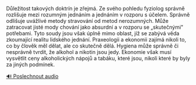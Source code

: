 
Důležitost takových doktrín je zřejmá. Ze svého pohledu fyziolog správně rozlišuje mezi rozumným jednáním a jednáním v rozporu s účelem. Správně odlišuje uvážlivé metody stravování od metod nerozumných. Může zatracovat jisté mody chování jako absurdní a v rozporu se „skutečnými" potřebami. Tyto soudy jsou však úplně mimo oblast, jíž se zabývá věda zkoumající realitu lidského jednání. Praxeologii a ekonomii zajímá nikoli to, co by člověk měl dělat, ale co skutečně dělá. Hygiena může správně či nesprávně tvrdit, že alkohol a nikotin jsou jedy. Ekonomie však musí vysvětlit ceny alkoholických nápojů a tabáku, které jsou, nikoli které by byly za jiných podmínek.

[🔊 Poslechnout audio](/data/7-paragraphs/audio/chapter_26/para_002-Dleitost-takovch-doktrn-je-zejm-Ze-svho-po.mp3)
